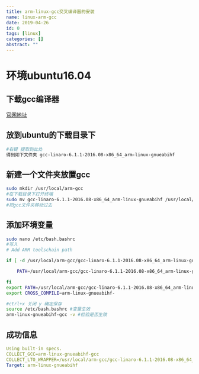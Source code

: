 ```yaml
---
title: arm-linux-gcc交叉编译器的安装
name: linux-arm-gcc
date: 2019-04-26
id: 0
tags: [linux]
categories: []
abstract: ""
---
```



# 环境ubuntu16.04

## 下载gcc编译器

[官网地址](https://releases.linaro.org/components/toolchain/binaries/6.1-2016.08/arm-linux-gnueabihf/gcc-linaro-6.1.1-2016.08-x86_64_arm-linux-gnueabihf.tar.xz)

## 放到ubuntu的下载目录下

```bash
#右键 提取到此处
得到如下文件夹 gcc-linaro-6.1.1-2016.08-x86_64_arm-linux-gnueabihf
```

<!--more-->

## 新建一个文件夹放置gcc

```bash
sudo mkdir /usr/local/arm-gcc
#在下载目录下打开终端
sudo mv gcc-linaro-6.1.1-2016.08-x86_64_arm-linux-gnueabihf /usr/local/arm-gcc
#把gcc文件夹移动过去
```

## 添加环境变量

```bash
sudo nano /etc/bash.bashrc
#写入
# Add ARM toolschain path

if [ -d /usr/local/arm-gcc/gcc-linaro-6.1.1-2016.08-x86_64_arm-linux-gnueabihf ] ; then

    PATH=/usr/local/arm-gcc/gcc-linaro-6.1.1-2016.08-x86_64_arm-linux-gnueabihf/bin:"${PATH}"

fi
export PATH=/usr/local/arm-gcc/gcc-linaro-6.1.1-2016.08-x86_64_arm-linux-gnueabihf
export CROSS_COMPILE=arm-linux-gnueabihf-

#ctrl+x 关闭 y 确定保存
source /etc/bash.bashrc #变量生效
arm-linux-gnueabihf-gcc -v #检验是否生效

```

## 成功信息

```yaml
Using built-in specs.
COLLECT_GCC=arm-linux-gnueabihf-gcc
COLLECT_LTO_WRAPPER=/usr/local/arm-gcc/gcc-linaro-6.1.1-2016.08-x86_64_arm-linux-gnueabihf/bin/../libexec/gcc/arm-linux-gnueabihf/6.1.1/lto-wrapper
Target: arm-linux-gnueabihf
```

